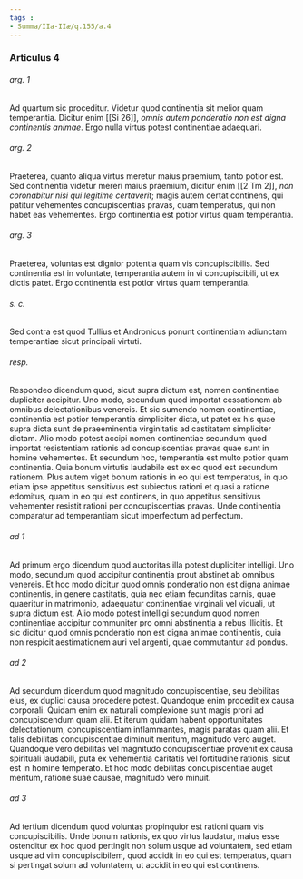 ```yaml
---
tags : 
- Summa/IIa-IIæ/q.155/a.4
---
```


### Articulus 4

###### arg. 1
Ad quartum sic proceditur. Videtur quod continentia sit melior quam temperantia. Dicitur enim [[Si 26]], *omnis autem ponderatio non est digna continentis animae*. Ergo nulla virtus potest continentiae adaequari.

###### arg. 2
Praeterea, quanto aliqua virtus meretur maius praemium, tanto potior est. Sed continentia videtur mereri maius praemium, dicitur enim [[2 Tm 2]], *non coronabitur nisi qui legitime certaverit*; magis autem certat continens, qui patitur vehementes concupiscentias pravas, quam temperatus, qui non habet eas vehementes. Ergo continentia est potior virtus quam temperantia.

###### arg. 3
Praeterea, voluntas est dignior potentia quam vis concupiscibilis. Sed continentia est in voluntate, temperantia autem in vi concupiscibili, ut ex dictis patet. Ergo continentia est potior virtus quam temperantia.

###### s. c.
Sed contra est quod Tullius et Andronicus ponunt continentiam adiunctam temperantiae sicut principali virtuti.

###### resp.
Respondeo dicendum quod, sicut supra dictum est, nomen continentiae dupliciter accipitur. Uno modo, secundum quod importat cessationem ab omnibus delectationibus venereis. Et sic sumendo nomen continentiae, continentia est potior temperantia simpliciter dicta, ut patet ex his quae supra dicta sunt de praeeminentia virginitatis ad castitatem simpliciter dictam. Alio modo potest accipi nomen continentiae secundum quod importat resistentiam rationis ad concupiscentias pravas quae sunt in homine vehementes. Et secundum hoc, temperantia est multo potior quam continentia. Quia bonum virtutis laudabile est ex eo quod est secundum rationem. Plus autem viget bonum rationis in eo qui est temperatus, in quo etiam ipse appetitus sensitivus est subiectus rationi et quasi a ratione edomitus, quam in eo qui est continens, in quo appetitus sensitivus vehementer resistit rationi per concupiscentias pravas. Unde continentia comparatur ad temperantiam sicut imperfectum ad perfectum.

###### ad 1
Ad primum ergo dicendum quod auctoritas illa potest dupliciter intelligi. Uno modo, secundum quod accipitur continentia prout abstinet ab omnibus venereis. Et hoc modo dicitur quod omnis ponderatio non est digna animae continentis, in genere castitatis, quia nec etiam fecunditas carnis, quae quaeritur in matrimonio, adaequatur continentiae virginali vel viduali, ut supra dictum est. Alio modo potest intelligi secundum quod nomen continentiae accipitur communiter pro omni abstinentia a rebus illicitis. Et sic dicitur quod omnis ponderatio non est digna animae continentis, quia non respicit aestimationem auri vel argenti, quae commutantur ad pondus.

###### ad 2
Ad secundum dicendum quod magnitudo concupiscentiae, seu debilitas eius, ex duplici causa procedere potest. Quandoque enim procedit ex causa corporali. Quidam enim ex naturali complexione sunt magis proni ad concupiscendum quam alii. Et iterum quidam habent opportunitates delectationum, concupiscentiam inflammantes, magis paratas quam alii. Et talis debilitas concupiscentiae diminuit meritum, magnitudo vero auget. Quandoque vero debilitas vel magnitudo concupiscentiae provenit ex causa spirituali laudabili, puta ex vehementia caritatis vel fortitudine rationis, sicut est in homine temperato. Et hoc modo debilitas concupiscentiae auget meritum, ratione suae causae, magnitudo vero minuit.

###### ad 3
Ad tertium dicendum quod voluntas propinquior est rationi quam vis concupiscibilis. Unde bonum rationis, ex quo virtus laudatur, maius esse ostenditur ex hoc quod pertingit non solum usque ad voluntatem, sed etiam usque ad vim concupiscibilem, quod accidit in eo qui est temperatus, quam si pertingat solum ad voluntatem, ut accidit in eo qui est continens.

